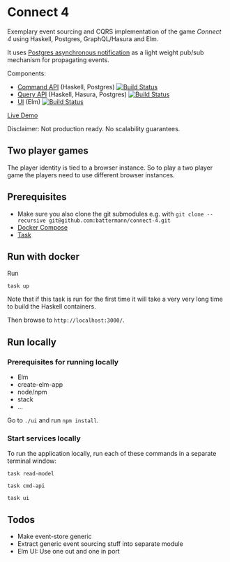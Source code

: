 # Connect 4

Exemplary event sourcing and CQRS implementation of the game _Connect 4_ using Haskell, Postgres, GraphQL/Hasura and Elm.

It uses [Postgres asynchronous notification](https://www.postgresql.org/docs/12/libpq-notify.html) as a light weight pub/sub mechanism for propagating events.

Components:

- [Command API](https://github.com/battermann/cosmic-ray-api) (Haskell, Postgres) [![Build Status](https://travis-ci.org/battermann/cosmic-ray-api.svg?branch=master)](https://travis-ci.org/battermann/cosmic-ray-api)
- [Query API](https://github.com/battermann/cosmic-ray-rm) (Haskell, Hasura, Postgres) [![Build Status](https://travis-ci.org/battermann/cosmic-ray-rm.svg?branch=master)](https://travis-ci.org/battermann/cosmic-ray-rm)
- [UI](https://github.com/battermann/cosmic-ray-ui) (Elm) [![Build Status](https://travis-ci.org/battermann/cosmic-ray-ui.svg?branch=master)](https://travis-ci.org/battermann/cosmic-ray-ui)

[Live Demo](http://cosmic-ray.surge.sh/)

Disclaimer: Not production ready. No scalability guarantees.

## Two player games

The player identity is tied to a browser instance. So to play a two player game the players need to use different browser instances.

## Prerequisites

- Make sure you also clone the git submodules e.g. with `git clone --recursive git@github.com:battermann/connect-4.git`
- [Docker Compose](https://docs.docker.com/compose/)
- [Task](https://taskfile.dev/#/installation)

## Run with docker

Run

```shell
task up
```

Note that if this task is run for the first time it will take a very very long time to build the Haskell containers.

Then browse to `http://localhost:3000/`.

## Run locally

### Prerequisites for running locally

- Elm
- create-elm-app
- node/npm
- stack
- ...

Go to `./ui` and run `npm install`.

### Start services locally

To run the application locally, run each of these commands in a separate terminal window:

```shell
task read-model
```

```shell
task cmd-api
```

```shell
task ui
```

## Todos

- Make event-store generic
- Extract generic event sourcing stuff into separate module
- Elm UI: Use one out and one in port
